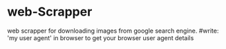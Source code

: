 # web-Scrapper
web scrapper for downloading images from google search engine.
 #write: 'my user agent' in browser to get your browser user agent details
